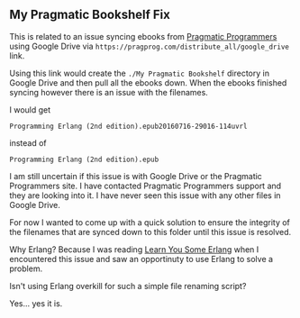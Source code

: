 ## My Pragmatic Bookshelf Fix

This is related to an issue syncing ebooks from [Pragmatic Programmers](https://pragprog.com)
using Google Drive via `https://pragprog.com/distribute_all/google_drive` link.

Using this link would create the `./My Pragmatic Bookshelf` directory in
Google Drive and then pull all the ebooks down.
When the ebooks finished syncing however there is an issue with the
filenames.

I would get

`Programming Erlang (2nd edition).epub20160716-29016-114uvrl`

instead of

`Programming Erlang (2nd edition).epub`

I am still uncertain if this issue is with Google Drive or the Pragmatic
Programmers site. I have contacted Pragmatic Programmers support and
they are looking into it. I have never seen this issue with any other
files in Google Drive.

For now I wanted to come up with a quick solution to ensure the
integrity of the filenames that are synced down to this folder until this
issue is resolved.

Why Erlang? Because I was reading [Learn You Some
Erlang](http://learnyousomeerlang.com/) when I encountered this issue
and saw an opportinuty to use Erlang to solve a problem.

Isn't using Erlang overkill for such a simple file renaming script?

Yes... yes it is.
